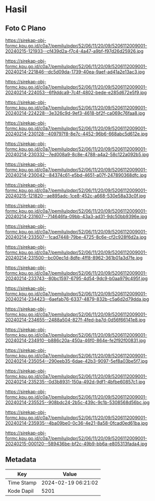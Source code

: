 # Hasil

## Foto C Plano

https://sirekap-obj-formc.kpu.go.id/c0a7/pemilu/pdpr/52/06/11/20/09/5206112009001-20240215-121933--cf439d2a-f7c4-4a47-a9bf-f97d26d25926.jpg

https://sirekap-obj-formc.kpu.go.id/c0a7/pemilu/pdpr/52/06/11/20/09/5206112009001-20240214-221846--dc5d09da-1739-40ea-9aef-ad41a2e13ac3.jpg

https://sirekap-obj-formc.kpu.go.id/c0a7/pemilu/pdpr/52/06/11/20/09/5206112009001-20240214-224053--6f9ddca9-7c4f-4802-bede-e285d672e5f9.jpg

https://sirekap-obj-formc.kpu.go.id/c0a7/pemilu/pdpr/52/06/11/20/09/5206112009001-20240214-224228--3e326c9d-9ef3-4618-bf2f-ca069c76faa8.jpg

https://sirekap-obj-formc.kpu.go.id/c0a7/pemilu/pdpr/52/06/11/20/09/5206112009001-20240214-230128--409797f8-8e7c-4452-96b6-668abc5d612e.jpg

https://sirekap-obj-formc.kpu.go.id/c0a7/pemilu/pdpr/52/06/11/20/09/5206112009001-20240214-230332--7ed008a9-8c8e-4788-a4a2-58c122a092b5.jpg

https://sirekap-obj-formc.kpu.go.id/c0a7/pemilu/pdpr/52/06/11/20/09/5206112009001-20240214-230042--84374c61-e5bd-4651-a07f-247890368dfc.jpg

https://sirekap-obj-formc.kpu.go.id/c0a7/pemilu/pdpr/52/06/11/20/09/5206112009001-20240215-121820--ae895adc-1ce8-452c-a668-530e58a33c0f.jpg

https://sirekap-obj-formc.kpu.go.id/c0a7/pemilu/pdpr/52/06/11/20/09/5206112009001-20240214-231607--714646fa-09bb-43a3-ad31-9dc50bb9396e.jpg

https://sirekap-obj-formc.kpu.go.id/c0a7/pemilu/pdpr/52/06/11/20/09/5206112009001-20240214-233507--1cad7448-79be-4725-8c6e-cf2c928f6d2a.jpg

https://sirekap-obj-formc.kpu.go.id/c0a7/pemilu/pdpr/52/06/11/20/09/5206112009001-20240214-231500--bc00ec1d-8dfe-4ff8-8962-361b01a3d7fe.jpg

https://sirekap-obj-formc.kpu.go.id/c0a7/pemilu/pdpr/52/06/11/20/09/5206112009001-20240214-233743--80bc1597-6795-4d54-9dc9-b0aa979c495f.jpg

https://sirekap-obj-formc.kpu.go.id/c0a7/pemilu/pdpr/52/06/11/20/09/5206112009001-20240214-234423--6aefab76-6337-4879-832b-c5a6d2d79dda.jpg

https://sirekap-obj-formc.kpu.go.id/c0a7/pemilu/pdpr/52/06/11/20/09/5206112009001-20240214-234655--2488a504-827f-4fed-ba7d-0d56f66141e8.jpg

https://sirekap-obj-formc.kpu.go.id/c0a7/pemilu/pdpr/52/06/11/20/09/5206112009001-20240214-234910--b886c20a-450a-46f0-864e-fe2f92f00831.jpg

https://sirekap-obj-formc.kpu.go.id/c0a7/pemilu/pdpr/52/06/11/20/09/5206112009001-20240214-235054--290eeb35-6dae-42b3-9097-5ef8a03be5f7.jpg

https://sirekap-obj-formc.kpu.go.id/c0a7/pemilu/pdpr/52/06/11/20/09/5206112009001-20240214-235235--0d3b8931-150a-492d-9df1-4bfbe60857c1.jpg

https://sirekap-obj-formc.kpu.go.id/c0a7/pemilu/pdpr/52/06/11/20/09/5206112009001-20240214-235525--908bdc24-2b5c-439c-9c1b-5308568d56bc.jpg

https://sirekap-obj-formc.kpu.go.id/c0a7/pemilu/pdpr/52/06/11/20/09/5206112009001-20240214-235935--4ba09be0-0c36-4e21-8a58-0fcad0ed61ba.jpg

https://sirekap-obj-formc.kpu.go.id/c0a7/pemilu/pdpr/52/06/11/20/09/5206112009001-20240215-000120--589436be-bf2c-49b9-bb6a-e805313fada4.jpg


## Metadata

| Key        | Value               |
| ---------- | ------------------- |
| Time Stamp | 2024-02-19 06:21:02 |
| Kode Dapil | 5201                |



